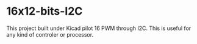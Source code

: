 # 16x12-bits-I2C
This project built under Kicad pilot 16 PWM through I2C. This is useful for any kind of controler or processor.
